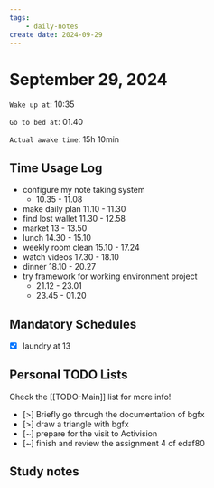 ```yaml
---
tags: 
    - daily-notes
create date: 2024-09-29
---
```


# September 29, 2024

`Wake up at`: 10:35

`Go to bed at`: 01.40

`Actual awake time`: 15h 10min

## Time Usage Log

- configure my note taking system
    - 10.35 - 11.08
- make daily plan 11.10 - 11.30
- find lost wallet 11.30 - 12.58
- market 13 - 13.50
- lunch 14.30 - 15.10
- weekly room clean 15.10 - 17.24
- watch videos 17.30 - 18.10
- dinner 18.10 - 20.27
- try framework for working environment project 
    - 21.12 - 23.01
    - 23.45 - 01.20

## Mandatory Schedules

- [x] laundry at 13
    
## Personal TODO Lists

Check the [[TODO-Main]] list for more info!

- [>] Briefly go through the documentation of bgfx
- [>] draw a triangle with bgfx
- [~] prepare for the visit to Activision
- [~] finish and review the assignment 4 of edaf80

## Study notes
